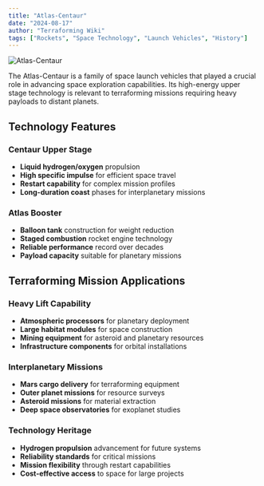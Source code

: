 ```yaml
---
title: "Atlas-Centaur"
date: "2024-08-17"
author: "Terraforming Wiki"
tags: ["Rockets", "Space Technology", "Launch Vehicles", "History"]
---
```


![Atlas-Centaur](https://upload.wikimedia.org/wikipedia/commons/thumb/2/20/Atlas_I-CENTAUR.jpg/960px-Atlas_I-CENTAUR.jpg?20050412162551)

The Atlas-Centaur is a family of space launch vehicles that played a crucial role in advancing space exploration capabilities. Its high-energy upper stage technology is relevant to terraforming missions requiring heavy payloads to distant planets.

## Technology Features

### Centaur Upper Stage
- **Liquid hydrogen/oxygen** propulsion
- **High specific impulse** for efficient space travel
- **Restart capability** for complex mission profiles
- **Long-duration coast** phases for interplanetary missions

### Atlas Booster
- **Balloon tank** construction for weight reduction
- **Staged combustion** rocket engine technology
- **Reliable performance** record over decades
- **Payload capacity** suitable for planetary missions

## Terraforming Mission Applications

### Heavy Lift Capability
- **Atmospheric processors** for planetary deployment
- **Large habitat modules** for space construction
- **Mining equipment** for asteroid and planetary resources
- **Infrastructure components** for orbital installations

### Interplanetary Missions
- **Mars cargo delivery** for terraforming equipment
- **Outer planet missions** for resource surveys
- **Asteroid missions** for material extraction
- **Deep space observatories** for exoplanet studies

### Technology Heritage
- **Hydrogen propulsion** advancement for future systems
- **Reliability standards** for critical missions
- **Mission flexibility** through restart capabilities
- **Cost-effective access** to space for large projects